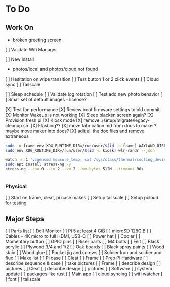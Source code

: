 # To Do

## Work On

- broken greeting screen

[ ] Validate Wifi Manager

[ ] New install

- photos/local and photos/cloud not found

[ ] Hesitation on wipe transition
[ ] Test button 1 or 2 click events
[ ] Cloud sync
[ ] Tailscale

[ ] Sleep schedule
[ ] Validate log rotation
[ ] Test add new photo behavior
[ ] Small set of default images - license?

[X] Test fan performance
[X] Review boot firmware settings to old commit
[X] Monitor Wakeup is not working
[X] Sleep blacken screen again?
[X] Provision fresh pi
[X] Kiosk mode
[X] remove ./setup/migrate/legacy-cleanup.sh`
[X] Flashing??
[X] move fabrication.md from docs to maker? maybe move maker into docs?
[X] adit all the doc files and remove extraneous

```bash
sudo -u frame env XDG_RUNTIME_DIR=/run/user/$(id -u frame) WAYLAND_DISPLAY=wayland-0 /opt/photo-frame/bin/rust-photo-frame /opt/photo-frame/etc/config.yaml
sudo env XDG_RUNTIME_DIR=/run/user/$(id -u kiosk) wlr-randr --json

watch -n 1 'vcgencmd measure_temp; cat /sys/class/thermal/cooling_device0/cur_state 2>/dev/null'
sudo apt install stress-ng -y
stress-ng --cpu 0 --io 2 --vm 2 --vm-bytes 512M --timeout 90s



```

### Physical

[ ] Start on frame, cleat, pi case makes
[ ] Setup tailscale
[ ] Setup pcloud for testing

## Major Steps

[ ] Parts list
[ ] Dell Monitor
[ ] Pi 5 at least 4 GiB
[ ] microSD 128GiB
[ ] Cables - 4K micro to full HDMI, USB-C
[ ] Power hat
[ ] Cooler
[ ] Momentary button
[ ] GPIO pins
[ ] Riser parts
[ ] M4 bolts
[ ] Felt
[ ] Black acrylic
[ ] Plywood 3/4 and 1/2
[ ] Oak boards
[ ] Black spray paints
[ ] Wood stain
[ ] Wood glue
[ ] Pocket jig and screws
[ ] Soldier Iron and soldier and flux
[ ] Make list
[ ] Pi case
[ ] Cleat
[ ] Frame
[ ] Prep Pi Hardware
[ ] describe sequence & case
[ ] take pictures
[ ] Frame
[ ] describe design
[ ] pictures
[ ] Cleat
[ ] describe design
[ ] pictures
[ ] Software
[ ] system update
[ ] packages like rust
[ ] Main app
[ ] cloud syncing
[ ] wifi watcher
[ ] font
[ ] tailscale
